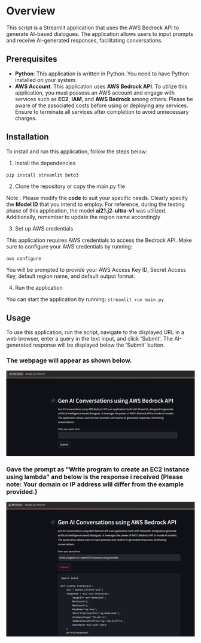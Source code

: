 # Overview
This script is a Streamlit application that uses the AWS Bedrock API to generate AI-based dialogues. The application allows users to input prompts and receive AI-generated responses, facilitating conversations.

## Prerequisites
- **Python**: This application is written in Python. You need to have Python installed on your system.
- **AWS Account**: This application uses **AWS Bedrock API**.  To utilize this application, you must possess an AWS account and engage with services such as **EC2**, **IAM**, and **AWS Bedrock** among others. Please be aware of the associated costs before using or deploying any services. Ensure to terminate all services after completion to avoid unnecessary charges.


## Installation
To install and run this application, follow the steps below:

1. Install the dependencies

`pip install streamlit boto3`

2. Clone the repository or copy the main.py file

Note : Please modify the **code** to suit your specific needs. Clearly specify the **Model ID** that you intend to employ. For reference, during the testing phase of this application, the model **ai21.j2-ultra-v1** was utilized. Additionally, remember to update the region name accordingly

3. Set up AWS credentials

This application requires AWS credentials to access the Bedrock API. Make sure to configure your AWS credentials by running:

`aws configure`

You will be prompted to provide your AWS Access Key ID, Secret Access Key, default region name, and default output format.

4. Run the application

You can start the application by running:
`streamlit run main.py`

## Usage
To use this application, run the script, navigate to the displayed URL in a web browser, enter a query in the text input, and click 'Submit'. The AI-generated response will be displayed below the 'Submit' button.


### The webpage will appear as shown below. 

![Gen AI Conversations using AWS Bedrock API](GenAIConversationsusingAWSBedrockAPI.jpg)

### Gave the prompt as "Write program to create an EC2 instance using lambda" and below is the response i received (Please note: Your domain or IP address will differ from the example provided.)
![Create an EC2 instance using lambda](createec2instanceusinglambda.jpg)

